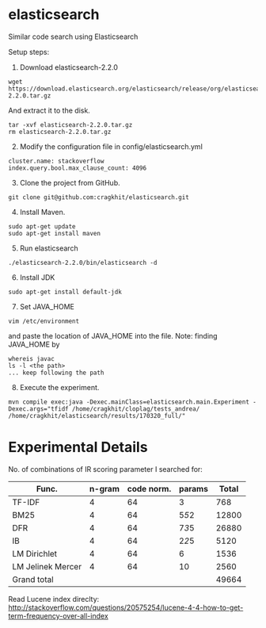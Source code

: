 # elasticsearch
Similar code search using Elasticsearch

Setup steps:
1. Download elasticsearch-2.2.0 
```
wget https://download.elasticsearch.org/elasticsearch/release/org/elasticsearch/distribution/tar/elasticsearch/2.2.0/elasticsearch-2.2.0.tar.gz
```
And extract it to the disk.
```
tar -xvf elasticsearch-2.2.0.tar.gz
rm elasticsearch-2.2.0.tar.gz
```
2. Modify the configuration file in config/elasticsearch.yml
```
cluster.name: stackoverflow
index.query.bool.max_clause_count: 4096
```
3. Clone the project from GitHub.
```
git clone git@github.com:cragkhit/elasticsearch.git
```
4. Install Maven.
```
sudo apt-get update
sudo apt-get install maven
```
5. Run elasticsearch
```
./elasticsearch-2.2.0/bin/elasticsearch -d
```
6. Install JDK
```
sudo apt-get install default-jdk
```
7. Set JAVA_HOME
```
vim /etc/environment
```
and paste the location of JAVA_HOME into the file.
Note: finding JAVA_HOME by
```
whereis javac
ls -l <the path>
... keep following the path
```
8. Execute the experiment.
```
mvn compile exec:java -Dexec.mainClass=elasticsearch.main.Experiment -Dexec.args="tfidf /home/cragkhit/cloplag/tests_andrea/ /home/cragkhit/elasticsearch/results/170320_full/"
```

# Experimental Details
No. of combinations of IR scoring parameter I searched for:

| Func. | n-gram | code norm. | params | Total |
|-------------------|--------|------------|--------|-------|
| TF-IDF | 4 | 64 | 3 | 768 |
| BM25 | 4 | 64 | 5*5*2 | 12800 |
| DFR | 4 | 64 | 7*3*5 | 26880 |
| IB | 4 | 64 | 2*2*5 | 5120 |
| LM Dirichlet | 4 | 64 | 6 | 1536 |
| LM Jelinek Mercer | 4 | 64 | 10 | 2560 |
| Grand total |  |  |  | 49664 |

Read Lucene index direclty: http://stackoverflow.com/questions/20575254/lucene-4-4-how-to-get-term-frequency-over-all-index
